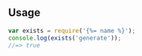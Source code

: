 ## Usage

```js
var exists = require('{%= name %}');
console.log(exists('generate'));
//=> true
```
